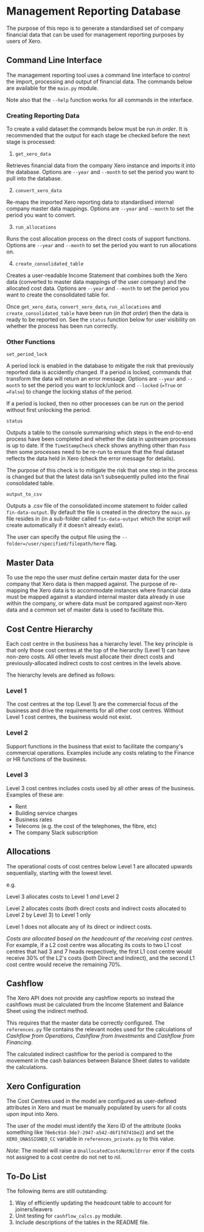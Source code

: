 
# Management Reporting Database

The purpose of this repo is to generate a standardised set of company financial data that can be used for management reporting purposes by users of Xero.

## Command Line Interface

The management reporting tool uses a command line interface to control the import, processing and output of financial data. The commands below are available for the `main.py` module.

Note also that the `--help` function works for all commands in the interface.

### Creating Reporting Data

To create a valid dataset the commands below must be run *in order*. It is recommended that the output for each stage be checked before the next stage is processed:

1. `get_xero_data`

Retrieves financial data from the company Xero instance and imports it into the database. Options are `--year` and `--month` to set the period you want to pull into the database.

2. `convert_xero_data`

Re-maps the imported Xero reporting data to standardised internal company master data mappings. Options are `--year` and `--month` to set the period you want to convert.

3. `run_allocations`

Runs the cost allocation process on the direct costs of support functions. Options are `--year` and `--month` to set the period you want to run allocations on.

4. `create_consolidated_table`

Creates a user-readable Income Statement that combines both the Xero data (converted to master data mappings of the user company) and the allocated cost data. Options are `--year` and `--month` to set the period you want to create the consolidated table for.

Once `get_xero_data`, `convert_xero_data`, `run_allocations` and `create_consolidated_table` have been run (*in that order*) then the data is ready to be reported on. See the `status` function below for user visibility on whether the process has been run correctly.

### Other Functions

`set_period_lock`

A period lock is enabled in the database to mitigate the risk that previously reported data is accidently changed. If a period is locked, commands that transform the data will return an error message. Options are `--year` and `--month` to set the period you want to lock/unlock and `--locked` (`=True` or `=False`) to change the locking status of the period.

If a period is locked, then no other processes can be run on the period without first unlocking the period. 

`status`

Outputs a table to the console summarising which steps in the end-to-end process have been completed and whether the data in upstream processes is up to date. If the `TimeStampCheck` check shows anything other than `Pass` then some processes need to be re-run to ensure that the final dataset reflects the data held in Xero (check the error message for details).

The purpose of this check is to mitigate the risk that one step in the process is changed but that the latest data isn't subsequently pulled into the final consolidated table.

`output_to_csv`

Outputs a .csv file of the consolidated income statement to folder called `fin-data-output`. By default the file is created in the directory the `main.py` file resides in (in a sub-folder called `fin-data-output` which the script will create automatically if it doesn't already exist).

The user can specify the output file using the `--folder=/user/specified/filepath/here` flag.

## Master Data


To use the repo the user must define certain master data for the user company that Xero data is then mapped against. The purpose of re-mapping the Xero data is to accommodate instances where financial data must be mapped against a standard internal master data already in use within the company, or where data must be compared against non-Xero data and a common set of master data is used to facilitate this.


## Cost Centre Hierarchy

Each cost centre in the business has a hierarchy level. The key principle is that only those cost centres at the top of the hierarchy (Level 1) can have non-zero costs. All other levels must allocate their direct costs and previously-allocated indirect costs to cost centres in the levels above.

The hierarchy levels are defined as follows:

### Level 1

The cost centres at the top (Level 1) are the commercial focus of the business and drive the requirements for all other cost centres. Without Level 1 cost centres, the business would not exist.

### Level 2

Support functions in the business that exist to facilitate the company's commercial operations. Examples include any costs relating to the Finance or HR functions of the business.

### Level 3

Level 3 cost centres includes costs used by all other areas of the business. Examples of these are:
 - Rent
 - Building service charges
 - Business rates
 - Telecoms (e.g. the cost of the telephones, the fibre, etc)
 - The company Slack subscription


## Allocations

The operational costs of cost centres below Level 1 are allocated upwards sequentially, starting with the lowest level.

e.g.

Level 3 allocates costs to Level 1 _and_ Level 2

Level 2 allocates costs (both direct costs and indirect costs allocated to Level 2 by Level 3) to Level 1 only

Level 1 does not allocate any of its direct or indirect costs. 

*Costs are allocated based on the headcount of the receiving cost centres*. For example, if a L2 cost centre was allocating its costs to two L1 cost centres that had 3 and 7 heads respectively, the first L1 cost centre would receive 30% of the L2's costs (both Direct and Indirect), and the second L1 cost centre would receive the remaining 70%.


## Cashflow

The Xero API does not provide any cashflow reports so instead the cashflows must be calculated from the Income Statement and Balance Sheet using the indirect method. 

This requires that the master data be correctly configured. The `references.py` file contains the relevant nodes used for the calculations of _Cashflow from Operations_, _Cashflow from Investments_ and _Cashflow from Financing_.

The calculated indirect cashflow for the period is compared to the movement in the cash balances between Balance Sheet dates to validate the calculations.

## Xero Configuration

The Cost Centres used in the model are configured as user-defined attributes in Xero and must be manually populated by users for all costs upon input into Xero. 

The user of the model must identify the Xero ID of the attribute (looks something like `70e6c91d-3de7-2947-a542-d6f1fd741be2`) and set the `XERO_UNASSIGNED_CC` variable in `references_private.py` to this value.

*Note*: The model will raise a `UnallocatedCostsNotNilError` error if the costs not assigned to a cost centre do not net to nil.

## To-Do List

The following items are still outstanding:

1. Way of efficiently updating the headcount table to account for joiners/leavers
2. Unit testing for `cashflow_calcs.py` module.
3. Include descriptions of the tables in the README file.

